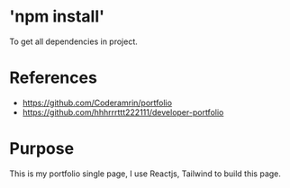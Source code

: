 # 'npm install'

To get all dependencies in project.

# References

- https://github.com/Coderamrin/portfolio
- https://github.com/hhhrrrttt222111/developer-portfolio

# Purpose

This is my portfolio single page, I use Reactjs, Tailwind to build this page.
